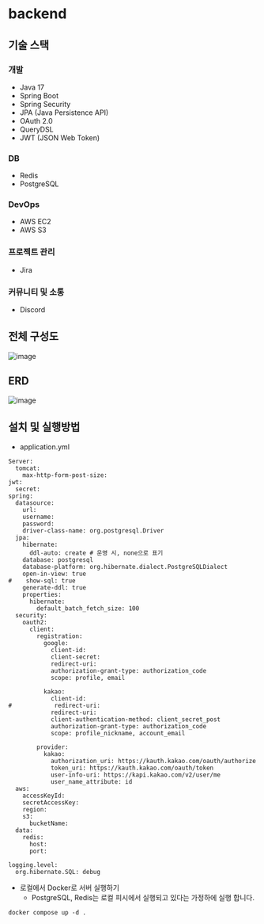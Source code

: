 # backend


## 기술 스택

### 개발

- Java 17
- Spring Boot
- Spring Security
- JPA (Java Persistence API)
- OAuth 2.0
- QueryDSL
- JWT (JSON Web Token)

### DB
- Redis
- PostgreSQL

### DevOps

- AWS EC2
- AWS S3

### 프로젝트 관리

- Jira

### 커뮤니티 및 소통

- Discord

## 전체 구성도
![image](https://github.com/user-attachments/assets/53d1023a-dbf4-439c-8e13-8b62f7f4abdc)


## ERD
![image](https://github.com/user-attachments/assets/171359f3-f848-4c7b-afe3-94966e08b3af)

## 설치 및 실행방법

- application.yml
```
Server:
  tomcat:
    max-http-form-post-size: 
jwt:
  secret:
spring:
  datasource:
    url: 
    username: 
    password: 
    driver-class-name: org.postgresql.Driver
  jpa:
    hibernate:
      ddl-auto: create # 운영 시, none으로 표기
    database: postgresql
    database-platform: org.hibernate.dialect.PostgreSQLDialect
    open-in-view: true
#    show-sql: true
    generate-ddl: true
    properties:
      hibernate:
        default_batch_fetch_size: 100
  security:
    oauth2:
      client:
        registration:
          google:
            client-id: 
            client-secret: 
            redirect-uri: 
            authorization-grant-type: authorization_code
            scope: profile, email

          kakao:
            client-id: 
#            redirect-uri: 
            redirect-uri: 
            client-authentication-method: client_secret_post
            authorization-grant-type: authorization_code
            scope: profile_nickname, account_email

        provider:
          kakao:
            authorization_uri: https://kauth.kakao.com/oauth/authorize
            token_uri: https://kauth.kakao.com/oauth/token
            user-info-uri: https://kapi.kakao.com/v2/user/me
            user_name_attribute: id
  aws:
    accessKeyId: 
    secretAccessKey: 
    region: 
    s3:
      bucketName: 
  data:
    redis:
      host: 
      port: 

logging.level:
  org.hibernate.SQL: debug
```

- 로컬에서 Docker로 서버 실행하기
  - PostgreSQL, Redis는 로컬 피시에서 실행되고 있다는 가정하에 실행 합니다.
```
docker compose up -d .
```
